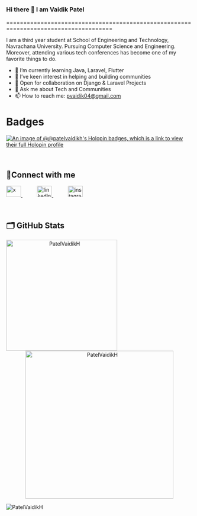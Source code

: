 ### Hi there 👋 I am Vaidik Patel
=====================================================================================

<!--
**PatelVaidikH/PatelVaidikH** is a ✨ _special_ ✨ repository because its `README.md` (this file) appears on your GitHub profile.

Here are some ideas to get you started:

- 🔭 I’m currently working on ...
- 🌱 I’m currently learning ...
- 👯 I’m looking to collaborate on ...
- 🤔 I’m looking for help with ...
- 💬 Ask me about ...
- 📫 How to reach me: ...
- 😄 Pronouns: ...
- ⚡ Fun fact: ...
-->

I am a third year student at School of Engineering and Technology, Navrachana University. Pursuing Computer Science and Engineering. Moreover, attending various tech conferences has become one of my favorite things to do.

- 🌱 I’m currently learning Java, Laravel, Flutter
- 👯 I’ve keen interest in helping and building communities
- 🔭 Open for collaboration on Django & Laravel Projects
- 💬 Ask me about Tech and Communities
- 📫 How to reach me: [pvaidik04@gmail.com](mailto:pvaidik04@gmail.com)

# Badges 

[![An image of @@patelvaidikh's Holopin badges, which is a link to view their full Holopin profile](https://holopin.me/patelvaidikh)](https://holopin.io/@patelvaidikh)

<br>

## 🤝Connect with me
<p align="left">
  <a href="https://twitter.com/Vaidik31" target="_blank">
    <img src="https://raw.githubusercontent.com/rahuldkjain/github-profile-readme-generator/master/src/images/icons/Social/twitter.svg" alt="x" height="30" width="40" />
  </a>
  &nbsp &nbsp &nbsp &nbsp &nbsp
  <a href="https://www.linkedin.com/in/patel-vaidik/" target="_blank">
    <img src="https://raw.githubusercontent.com/rahuldkjain/github-profile-readme-generator/master/src/images/icons/Social/linked-in-alt.svg" alt="linkedin" height="30" width="40" />
  </a>
  &nbsp &nbsp &nbsp &nbsp &nbsp
  <a href="https://www.instagram.com/p_vaidik._/" target="_blank">
    <img src="https://raw.githubusercontent.com/rahuldkjain/github-profile-readme-generator/master/src/images/icons/Social/instagram.svg" alt="instagram" height="30" width="40" />
  </a>
</p>
<br>

## 🗂️ GitHub Stats
<p align="center">
  <img align="left" src="https://github-readme-stats.vercel.app/api/top-langs/?username=PatelVaidikH&layout=compact&hide=html&theme=algolia" alt="PatelVaidikH" width="300" />
</p>
<p align="center">
  <img src="https://github-readme-stats.vercel.app/api?username=PatelVaidikH&show_icons=true&line_height=25&count_private=true&theme=algolia" alt="PatelVaidikH" width="400" />
</p>

<!--
## 🏆 GitHub Trophies
<p align="left"> 
  <a href="https://github.com/ryo-ma/github-profile-trophy">
    <img src="https://github-profile-trophy.vercel.app/?username=PatelVaidikH" alt="PatelVaidikH" />
  </a> 
</p>
-->
<p align="left"> 
  <img src="https://komarev.com/ghpvc/?username=PatelVaidikH&label=Profile%20views&color=0e75b6&style=flat" alt="PatelVaidikH" /> 
</p>
